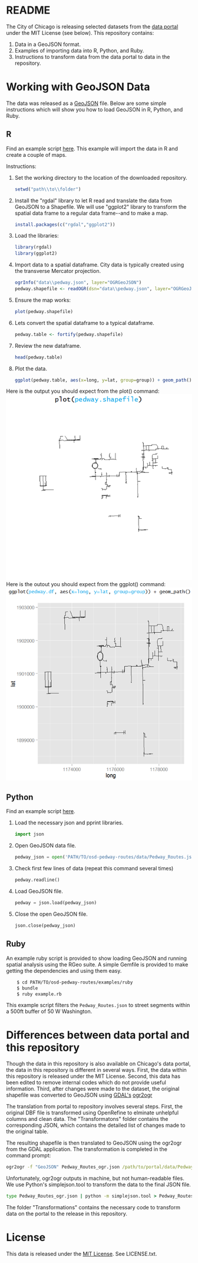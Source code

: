 README
======

The City of Chicago is releasing selected datasets from the [data portal](http://data.cityofchicago.org 'Chicago Data Portal') under the MIT License (see below). This repository contains:
1. Data in a GeoJSON format.
2. Examples of importing data into R, Python, and Ruby.
3. Instructions to transform data from the data portal to data in the repository.

Working with GeoJSON Data
=========================

The data was released as a [GeoJSON](http://www.geojson.org/geojson-spec.html) file. Below are some simple instructions which will show you how to load GeoJSON in R, Python, and Ruby.

R
---

Find an example script [here](/examples/Importing%20GeoJSON%20R%20Demo.R 'Importing GeoJSON data to R'). This example will import the data in R and create a couple of maps.

Instructions:

1. Set the working directory to the location of the downloaded repository.
    ```r
    setwd("path\\to\\folder")
    ```

2. Install the "rgdal" library to let R read and translate the data from GeoJSON to a Shapefile. We will use "ggplot2" library to transform the spatial data frame to a regular data frame--and to make a map.
    ```r
    install.packages(c("rgdal","ggplot2"))
    ```

3. Load the libraries:
    ```r
    library(rgdal)
    library(ggplot2)
    ```

4. Import data to a spatial dataframe. City data is typically created using the transverse Mercator projection.
    ```r
    ogrInfo("data\\pedway.json", layer="OGRGeoJSON")
    pedway.shapefile <- readOGR(dsn="data\\pedway.json", layer="OGRGeoJSON", p4s="+proj=tmerc +ellps=WGS84")
    ```

5. Ensure the map works:
    ```r
    plot(pedway.shapefile)
    ```

6. Lets convert the spatial dataframe to a typical dataframe.
    ```r
    pedway.table <- fortify(pedway.shapefile)
    ```

7. Review the new dataframe.
    ```r
    head(pedway.table)
    ```

8. Plot the data.
    ```r
    ggplot(pedway.table, aes(x=long, y=lat, group=group)) + geom_path()
    ```

Here is the output you should expect from the plot() command:
![plot(pedway.shapefile)](/examples/R-plot-pedway-routes.png)
Here is the outout you should expect from the ggplot() command:
![ggplot(pedway.df, aes(x=long, y=lat, group=group))+geom_path()](/examples/R-ggplot-pedway-routes.png)
    
Python
------

Find an example script [here](/examples/Importing%20GeoJSON%20Python%20Demo.py 'Importing GeoJSON data to Python Demo').

1. Load the necessary json and pprint libraries.
	```python
	import json
	```

2. Open GeoJSON data file.
	```python
	pedway_json = open('PATH/TO/osd-pedway-routes/data/Pedway_Routes.json', 'r')
	```

3. Check first few lines of data (repeat this command several times)
    ```python
    pedway.readline()
    ```

4. Load GeoJSON file.
	```python
	pedway = json.load(pedway_json)
	```

5. Close the open GeoJSON file.
	```python
	json.close(pedway_json)
	```

Ruby
----

An example ruby script is provided to show loading GeoJSON and running spatial analysis using the RGeo suite. A simple Gemfile is provided to make getting the dependencies and using them easy.

        $ cd PATH/TO/osd-pedway-routes/examples/ruby
        $ bundle
        $ ruby example.rb

This example script filters the `Pedway_Routes.json` to street segments within a 500ft buffer of 50 W Washington.


Differences between data portal and this repository
===================================================

Though the data in this repository is also available on Chicago's data portal, the data in this repository is different in several ways. First, the data within this repository is released under the MIT License. Second, this data has been edited to remove internal codes which do not provide useful information. Third, after changes were made to the dataset, the original shapefile was converted to GeoJSON using [GDAL's](http://www.gdal.org/, 'Geospatial Data Abstraction Library') [ogr2ogr](http://www.gdal.org/ogr2ogr.html)

The translation from portal to repository involves several steps. First, the original DBF file is transformed using OpenRefine to elminate unhelpful columns and clean data. The "Transformatons" folder contains the corresponding JSON, which contains the detailed list of changes made to the original table.

The resulting shapefile is then translated to GeoJSON using the ogr2ogr from the GDAL application. The transformation is completed in the command prompt:
```bat
ogr2ogr -f "GeoJSON" Pedway_Routes_ogr.json /path/to/portal/data/Pedway_Routes.shp
```
Unfortunately, ogr2ogr outputs in machine, but not human-readable files. We use Python's simplejson.tool to transform the data to the final JSON file.
```bat
type Pedway_Routes_ogr.json | python -m simplejson.tool > Pedway_Routes.json
```

The folder "Transformations" contains the necessary code to transform data on the portal to the release in this repository.

License
=======
This data is released under the [MIT License](http://opensource.org/licenses/MIT 'MIT License'). See LICENSE.txt.